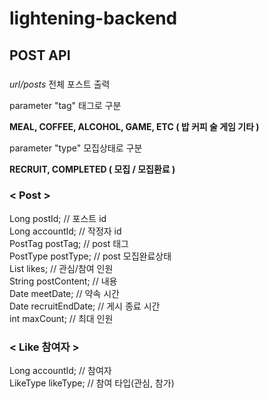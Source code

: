 # lightening-backend

## POST API

### <API URL>
  
  <em>url/posts</em> 전체 포스트 출력
  
  parameter "tag" 태그로 구분 
  
  <strong>MEAL, COFFEE, ALCOHOL, GAME, ETC ( 밥 커피 술 게임 기타 )</strong>
  
  parameter "type" 모집상태로 구분
  
  <strong>RECRUIT, COMPLETED ( 모집 / 모집환료 )</strong>

### < Post >
Long postId; // 포스트 id<br>
Long accountId; // 작정자 id<br>
PostTag postTag; // post 태그<br>
PostType postType; // post 모집완료상태<br>
List<LikeDto> likes; // 관심/참여 인원<br>
String postContent; // 내용<br>
Date meetDate; // 약속 시간<br>
Date recruitEndDate; // 게시 종료 시간<br>
int maxCount; // 최대 인원<br>
  
  
### < Like 참여자 >
Long accountId; // 참여자<br>
LikeType likeType; // 참여 타입(관심, 참가)<br>
  

